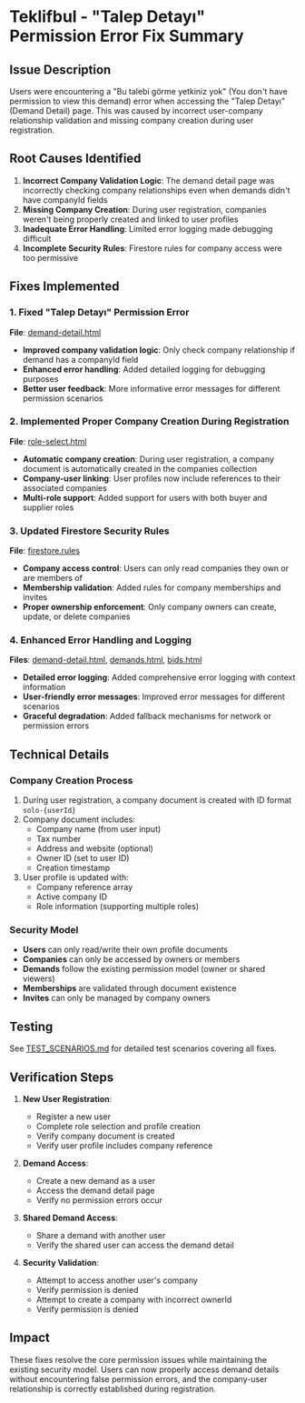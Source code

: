 # Teklifbul - "Talep Detayı" Permission Error Fix Summary

## Issue Description
Users were encountering a "Bu talebi görme yetkiniz yok" (You don't have permission to view this demand) error when accessing the "Talep Detayı" (Demand Detail) page. This was caused by incorrect user-company relationship validation and missing company creation during user registration.

## Root Causes Identified

1. **Incorrect Company Validation Logic**: The demand detail page was incorrectly checking company relationships even when demands didn't have companyId fields
2. **Missing Company Creation**: During user registration, companies weren't being properly created and linked to user profiles
3. **Inadequate Error Handling**: Limited error logging made debugging difficult
4. **Incomplete Security Rules**: Firestore rules for company access were too permissive

## Fixes Implemented

### 1. Fixed "Talep Detayı" Permission Error
**File**: [demand-detail.html](file:///C:/Users/faruk/OneDrive/Desktop/teklifbul-web/demand-detail.html)

- **Improved company validation logic**: Only check company relationship if demand has a companyId field
- **Enhanced error handling**: Added detailed logging for debugging purposes
- **Better user feedback**: More informative error messages for different permission scenarios

### 2. Implemented Proper Company Creation During Registration
**File**: [role-select.html](file:///C:/Users/faruk/OneDrive/Desktop/teklifbul-web/role-select.html)

- **Automatic company creation**: During user registration, a company document is automatically created in the companies collection
- **Company-user linking**: User profiles now include references to their associated companies
- **Multi-role support**: Added support for users with both buyer and supplier roles

### 3. Updated Firestore Security Rules
**File**: [firestore.rules](file:///C:/Users/faruk/OneDrive/Desktop/teklifbul-web/firestore.rules)

- **Company access control**: Users can only read companies they own or are members of
- **Membership validation**: Added rules for company memberships and invites
- **Proper ownership enforcement**: Only company owners can create, update, or delete companies

### 4. Enhanced Error Handling and Logging
**Files**: [demand-detail.html](file:///C:/Users/faruk/OneDrive/Desktop/teklifbul-web/demand-detail.html), [demands.html](file:///C:/Users/faruk/OneDrive/Desktop/teklifbul-web/demands.html), [bids.html](file:///C:/Users/faruk/OneDrive/Desktop/teklifbul-web/bids.html)

- **Detailed error logging**: Added comprehensive error logging with context information
- **User-friendly error messages**: Improved error messages for different scenarios
- **Graceful degradation**: Added fallback mechanisms for network or permission errors

## Technical Details

### Company Creation Process
1. During user registration, a company document is created with ID format `solo-{userId}`
2. Company document includes:
   - Company name (from user input)
   - Tax number
   - Address and website (optional)
   - Owner ID (set to user ID)
   - Creation timestamp
3. User profile is updated with:
   - Company reference array
   - Active company ID
   - Role information (supporting multiple roles)

### Security Model
- **Users** can only read/write their own profile documents
- **Companies** can only be accessed by owners or members
- **Demands** follow the existing permission model (owner or shared viewers)
- **Memberships** are validated through document existence
- **Invites** can only be managed by company owners

## Testing

See [TEST_SCENARIOS.md](file:///C:/Users/faruk/OneDrive/Desktop/teklifbul-web/TEST_SCENARIOS.md) for detailed test scenarios covering all fixes.

## Verification Steps

1. **New User Registration**:
   - Register a new user
   - Complete role selection and profile creation
   - Verify company document is created
   - Verify user profile includes company reference

2. **Demand Access**:
   - Create a new demand as a user
   - Access the demand detail page
   - Verify no permission errors occur

3. **Shared Demand Access**:
   - Share a demand with another user
   - Verify the shared user can access the demand detail

4. **Security Validation**:
   - Attempt to access another user's company
   - Verify permission is denied
   - Attempt to create a company with incorrect ownerId
   - Verify permission is denied

## Impact

These fixes resolve the core permission issues while maintaining the existing security model. Users can now properly access demand details without encountering false permission errors, and the company-user relationship is correctly established during registration.